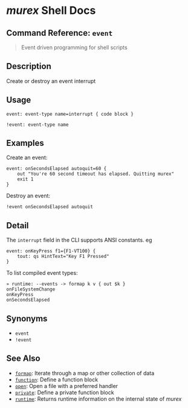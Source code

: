 # _murex_ Shell Docs

## Command Reference: `event`

> Event driven programming for shell scripts

## Description

Create or destroy an event interrupt

## Usage

    event: event-type name=interrupt { code block }
    
    !event: event-type name

## Examples

Create an event:

    event: onSecondsElapsed autoquit=60 {
        out "You're 60 second timeout has elapsed. Quitting murex"
        exit 1
    }
    
Destroy an event:

    !event onSecondsElapsed autoquit

## Detail

The `interrupt` field in the CLI supports ANSI constants. eg

    event: onKeyPress f1={F1-VT100} {
        tout: qs HintText="Key F1 Pressed"
    }
    
To list compiled event types:

    » runtime: --events -> formap k v { out $k }
    onFileSystemChange
    onKeyPress
    onSecondsElapsed

## Synonyms

* `event`
* `!event`


## See Also

* [`formap`](../commands/formap.md):
  Iterate through a map or other collection of data
* [`function`](../commands/function.md):
  Define a function block
* [`open`](../commands/open.md):
  Open a file with a preferred handler
* [`private`](../commands/private.md):
  Define a private function block
* [`runtime`](../commands/runtime.md):
  Returns runtime information on the internal state of _murex_